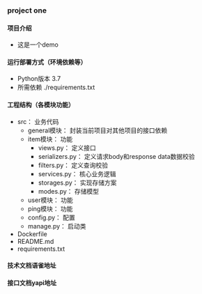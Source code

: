 ### project one 

#### 项目介绍
* 这是一个demo

#### 运行部署方式（环境依赖等）
* Python版本 3.7
* 所需依赖 ./requirements.txt

#### 工程结构（各模块功能）
* src： 业务代码
    * general模块： 封装当前项目对其他项目的接口依赖
    * item模块： 功能
        * views.py： 定义接口
        * serializers.py： 定义请求body和response data数据校验
        * filters.py： 定义查询校验
        * services.py： 核心业务逻辑
        * storages.py： 实现存储方案
        * modes.py： 存储模型
    * user模块： 功能
    * ping模块： 功能
    * config.py： 配置
    * manage.py： 启动类
* Dockerfile
* README.md
* requirements.txt


#### 技术文档语雀地址

#### 接口文档yapi地址
